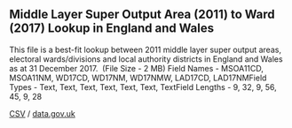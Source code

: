## Middle Layer Super Output Area (2011) to Ward (2017) Lookup in England and Wales

This file is a best-fit lookup between 2011 middle layer super output areas, electoral wards/divisions and local authority districts in England and Wales as at 31 December 2017.  (File Size - 2 MB) Field Names - MSOA11CD, MSOA11NM, WD17CD, WD17NM, WD17NMW, LAD17CD, LAD17NMField Types - Text, Text, Text, Text, Text, Text, TextField Lengths - 9, 32, 9, 56, 45, 9, 28

[CSV](csv/122.csv) / [data.gov.uk](https://data.gov.uk/dataset/1e8c1080-957e-4f73-9dc9-93815c4da6b8/middle-layer-super-output-area-2011-to-ward-2017-lookup-in-england-and-wales)

